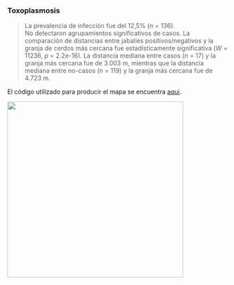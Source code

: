### Toxoplasmosis
> La prevalencia de infección fue del 12,5% (*n* = 136).   
No detectaron agrupamientos significativos de casos. 
La comparación de distancias entre jabalíes positivos/negativos y la granja de cerdos más cercana fue estadísticamente significativa (*W* = 11236, *p* = 2.2e-16). La distancia mediana entre casos (*n* = 17) y la granja más cercana fue de 3.003 m, mientras que la distancia mediana entre no-casos (*n* = 119) y la granja más cercana fue de 4.723 m. 

El código utilizado para producir el mapa se encuentra [aqui](./Toxoplasmosis.R).

<img src="https://user-images.githubusercontent.com/20196847/96034333-c2419480-0e37-11eb-894c-a616c8d27d9b.jpg" width="400" img align="center">

